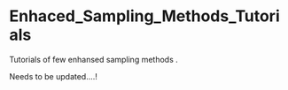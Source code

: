 # Enhaced_Sampling_Methods_Tutorials
Tutorials of few enhansed sampling methods .

Needs to be updated....!
